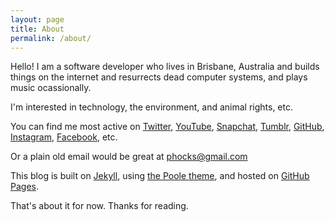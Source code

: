 ```yaml
---
layout: page
title: About
permalink: /about/
---
```


Hello! I am a software developer who lives in Brisbane, Australia and builds things on the internet and resurrects dead computer systems, and plays music ocassionally.

I'm interested in technology, the environment, and animal rights, etc.

You can find me most active on [Twitter](https://twitter.com/phocks), [YouTube](https://www.youtube.com/channel/UCdFaHY7gBbp9m9xGF0mwqFg), [Snapchat](https://www.snapchat.com/add/phocksx), [Tumblr](http://phocks.tumblr.com), [GitHub](https://github.com/phocks), [Instagram](http://instagram.com/phocks), [Facebook](https://facebook.com/phocks), etc.

Or a plain old email would be great at [phocks@gmail.com](mailto:phocks@gmail.com)

This blog is built on [Jekyll](http://jekyllrb.com/), using [the Poole theme](https://github.com/poole/poole), and hosted on [GitHub Pages](https://pages.github.com/).

That's about it for now. Thanks for reading.
